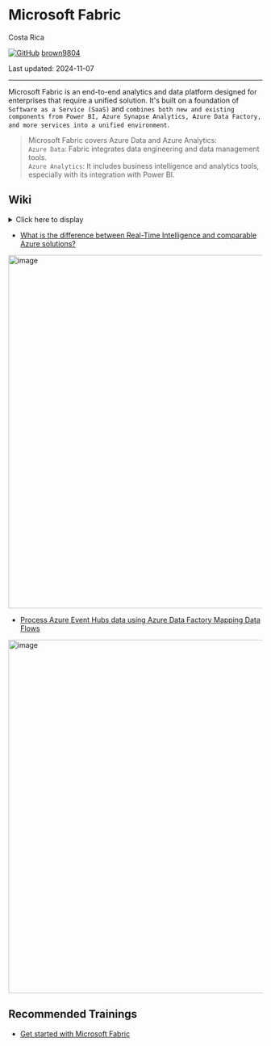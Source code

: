 # Microsoft Fabric 

Costa Rica

[![GitHub](https://img.shields.io/badge/--181717?logo=github&logoColor=ffffff)](https://github.com/)
[brown9804](https://github.com/brown9804)

Last updated: 2024-11-07

----------

Microsoft Fabric is an end-to-end analytics and data platform designed for enterprises that require a unified solution. It's built on a foundation of `Software as a Service (SaaS)` and `combines both new and existing components from Power BI, Azure Synapse Analytics, Azure Data Factory, and more services into a unified environment`.

> Microsoft Fabric covers Azure Data and Azure Analytics: <br/>
> `Azure Data`: Fabric integrates data engineering and data management tools. <br/>
> `Azure Analytics`: It includes business intelligence and analytics tools, especially with its integration with Power BI.

## Wiki 

<details>
  <summary>Click here to display </summary>
  <ul>
    <li><a href="https://learn.microsoft.com/en-us/fabric/get-started/microsoft-fabric-overview">What is Microsoft Fabric</a></li>
    <li><a href="https://www.microsoft.com/en-us/microsoft-fabric">Data Analytics</a></li>
    <li><a href="https://www.bing.com/videos/riverview/relatedvideo?q=microsoft+fabric+what+is&mid=17839F76B326A15F559417839F76B326A15F5594&FORM=VIRE">MS Fabric Public Preview - Video</a></li>
    <li><a href="https://atlan.com/microsoft-fabric/">What is Microsoft Fabric?: Features, Architecture & FAQs</a></li>
    <li><a href="https://github.com/MicrosoftDocs/fabric-docs/blob/main/docs/get-started/microsoft-fabric-overview.md">Microsoft Open Source Code of Conduct</a></li>
    <li><a href="https://learn.microsoft.com/en-us/fabric/get-started/end-to-end-tutorials">End-to-end tutorials in Microsoft Fabric</a></li>
    <li><a href="https://learn.microsoft.com/en-us/fabric/onelake/onelake-shortcuts">OneLake shortcuts</a></li>
    <li><a href="https://learn.microsoft.com/en-us/fabric/onelake/create-on-premises-shortcut">Create shortcuts to on-premises data</a></li>
    <li><a href="https://support.fabric.microsoft.com/en-US/blog/public-preview-of-onelake-shortcuts-to-s3-compatible-data-sources/">Public Preview of OneLake shortcuts to S3-compatible data sources</a></li>
    <li><a href="https://learn.microsoft.com/en-us/fabric/onelake/create-s3-compatible-shortcut">Create an Amazon S3 compatible shortcut</a></li>
    <li><a href="https://learn.microsoft.com/en-us/fabric/database/mirrored-database/overview">What is Mirroring in Fabric?</a></li>
    <li><a href="https://support.fabric.microsoft.com/en-us/blog/announcing-the-public-preview-of-database-mirroring-in-microsoft-fabric?ft=Roadmap:category">Announcing the Public Preview of Mirroring in Microsoft Fabric</a></li>
    <li><a href="https://support.fabric.microsoft.com/en/blog/introducing-mirroring-in-microsoft-fabric?ft=All">Introducing Mirroring in Microsoft Fabric</a></li>
    <li><a href="https://learn.microsoft.com/en-us/fabric/database/mirrored-database/azure-sql-database">Mirroring Azure SQL Database (Preview)</a></li>
  </ul>
</details>

- [What is the difference between Real-Time Intelligence and comparable Azure solutions?](https://learn.microsoft.com/en-us/fabric/real-time-intelligence/real-time-intelligence-compare)
<img width="700" alt="image" src="https://github.com/user-attachments/assets/a26c562f-373a-4df5-a334-447c42acbdaf">

- [Process Azure Event Hubs data using Azure Data Factory Mapping Data Flows](https://medium.com/microsoftazure/process-azure-event-hubs-data-using-azure-data-factory-mapping-data-flows-c62ee157582b)

<img width="700" alt="image" src="https://github.com/user-attachments/assets/fcd6e652-2de5-4f62-849f-a6e734508710">

## Recommended Trainings 

- [Get started with Microsoft Fabric](https://learn.microsoft.com/en-us/training/paths/get-started-fabric/)
